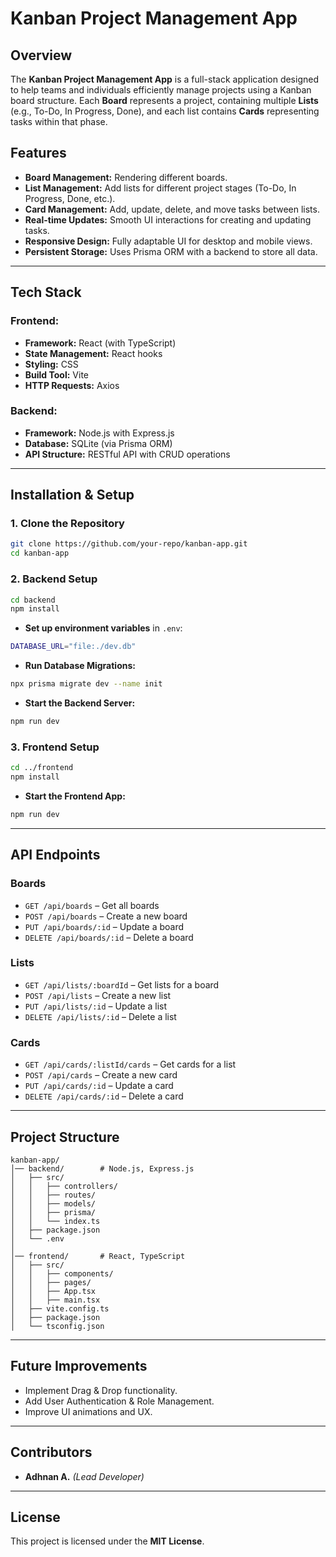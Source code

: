# Kanban Project Management App

## Overview

The **Kanban Project Management App** is a full-stack application designed to help teams and individuals efficiently manage projects using a Kanban board structure. Each **Board** represents a project, containing multiple **Lists** (e.g., To-Do, In Progress, Done), and each list contains **Cards** representing tasks within that phase.

## Features

- **Board Management:** Rendering different boards.
- **List Management:** Add lists for different project stages (To-Do, In Progress, Done, etc.).
- **Card Management:** Add, update, delete, and move tasks between lists.
- **Real-time Updates:** Smooth UI interactions for creating and updating tasks.
- **Responsive Design:** Fully adaptable UI for desktop and mobile views.
- **Persistent Storage:** Uses Prisma ORM with a backend to store all data.

---

## Tech Stack

### **Frontend:**

- **Framework:** React (with TypeScript)
- **State Management:** React hooks
- **Styling:** CSS
- **Build Tool:** Vite
- **HTTP Requests:** Axios

### **Backend:**

- **Framework:** Node.js with Express.js
- **Database:** SQLite (via Prisma ORM)
- **API Structure:** RESTful API with CRUD operations

---

## Installation & Setup

### 1. Clone the Repository

```sh
git clone https://github.com/your-repo/kanban-app.git
cd kanban-app
```

### 2. Backend Setup

```sh
cd backend
npm install
```

- **Set up environment variables** in `.env`:

```sh
DATABASE_URL="file:./dev.db"
```

- **Run Database Migrations:**

```sh
npx prisma migrate dev --name init
```

- **Start the Backend Server:**

```sh
npm run dev
```

### 3. Frontend Setup

```sh
cd ../frontend
npm install
```

- **Start the Frontend App:**

```sh
npm run dev
```

---

## API Endpoints

### **Boards**

- `GET /api/boards` – Get all boards
- `POST /api/boards` – Create a new board
- `PUT /api/boards/:id` – Update a board
- `DELETE /api/boards/:id` – Delete a board

### **Lists**

- `GET /api/lists/:boardId` – Get lists for a board
- `POST /api/lists` – Create a new list
- `PUT /api/lists/:id` – Update a list
- `DELETE /api/lists/:id` – Delete a list

### **Cards**

- `GET /api/cards/:listId/cards` – Get cards for a list
- `POST /api/cards` – Create a new card
- `PUT /api/cards/:id` – Update a card
- `DELETE /api/cards/:id` – Delete a card

---

## Project Structure

```plaintext
kanban-app/
│── backend/        # Node.js, Express.js
│   ├── src/
│   │   ├── controllers/
│   │   ├── routes/
│   │   ├── models/
│   │   ├── prisma/
│   │   └── index.ts
│   ├── package.json
│   └── .env
│
│── frontend/       # React, TypeScript
│   ├── src/
│   │   ├── components/
│   │   ├── pages/
│   │   ├── App.tsx
│   │   ├── main.tsx
│   ├── vite.config.ts
│   ├── package.json
│   └── tsconfig.json
```

---

## Future Improvements

- Implement Drag & Drop functionality.
- Add User Authentication & Role Management.
- Improve UI animations and UX.

---

## Contributors

- **Adhnan A.** _(Lead Developer)_

---

## License

This project is licensed under the **MIT License**.
